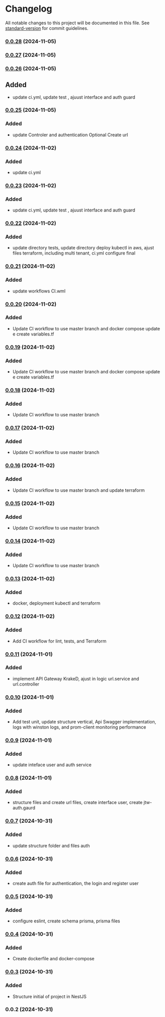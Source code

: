 # Changelog

All notable changes to this project will be documented in this file. See [standard-version](https://github.com/conventional-changelog/standard-version) for commit guidelines.

### [0.0.28](https://github.com/hcinfo9/Url-Shortner/compare/v0.0.27...v0.0.28) (2024-11-05)

### [0.0.27](https://github.com/hcinfo9/Url-Shortner/compare/v0.0.26...v0.0.27) (2024-11-05)

### [0.0.26](https://github.com/hcinfo9/Url-Shortner/compare/v0.0.25...v0.0.26) (2024-11-05)
## Added
- update ci.yml, update test , ajuust interface and auth guard

### [0.0.25](https://github.com/hcinfo9/Url-Shortner/compare/v0.0.24...v0.0.25) (2024-11-05)
### Added 
- update Controler and authentication Optional Create url

### [0.0.24](https://github.com/hcinfo9/Url-Shortner/compare/v0.0.23...v0.0.24) (2024-11-02)
### Added
- update ci.yml
### [0.0.23](https://github.com/hcinfo9/Url-Shortner/compare/v0.0.22...v0.0.23) (2024-11-02)
### Added
- update ci.yml, update test , ajuust interface and auth guard

### [0.0.22](https://github.com/hcinfo9/Url-Shortner/compare/v0.0.21...v0.0.22) (2024-11-02)
### Added
- update directory tests, update directory deploy kubectl in aws, ajust files terraform, including multi tenant, ci.yml configure final

### [0.0.21](https://github.com/hcinfo9/Url-Shortner/compare/v0.0.20...v0.0.21) (2024-11-02)
### Added
- update workflows CI.wml

### [0.0.20](https://github.com/hcinfo9/Url-Shortner/compare/v0.0.19...v0.0.20) (2024-11-02)
### Added
- Update CI workflow to use master branch and docker compose update e create variables.tf

### [0.0.19](https://github.com/hcinfo9/Url-Shortner/compare/v0.0.18...v0.0.19) (2024-11-02)
### Added
- Update CI workflow to use master branch and docker compose update e create variables.tf

### [0.0.18](https://github.com/hcinfo9/Url-Shortner/compare/v0.0.17...v0.0.18) (2024-11-02)
### Added
- Update CI workflow to use master branch

### [0.0.17](https://github.com/hcinfo9/Url-Shortner/compare/v0.0.16...v0.0.17) (2024-11-02)
### Added
- Update CI workflow to use master branch

### [0.0.16](https://github.com/hcinfo9/Url-Shortner/compare/v0.0.15...v0.0.16) (2024-11-02)
### Added
- Update CI workflow to use master branch and update terraform

### [0.0.15](https://github.com/hcinfo9/Url-Shortner/compare/v0.0.14...v0.0.15) (2024-11-02)
### Added
- Update CI workflow to use master branch

### [0.0.14](https://github.com/hcinfo9/Url-Shortner/compare/v0.0.13...v0.0.14) (2024-11-02)
### Added
- Update CI workflow to use master branch

### [0.0.13](https://github.com/hcinfo9/Url-Shortner/compare/v0.0.12...v0.0.13) (2024-11-02)
### Added
- docker, deployment kubectl  and terraform

### [0.0.12](https://github.com/hcinfo9/Url-Shortner/compare/v0.0.11...v0.0.12) (2024-11-02)
### Added
- Add CI workflow for lint, tests, and Terraform

### [0.0.11](https://github.com/hcinfo9/Url-Shortner/compare/v0.0.9...v0.0.11) (2024-11-01)
### Added
- implement API Gateway KrakeD, ajust in logic url.service and url.controller

### [0.0.10](///compare/v0.0.9...v0.0.10) (2024-11-01)
### Added
- Add test unit, update structure vertical, Api Swagger implementation, logs with winston logs, and prom-client monitoring performance

### [0.0.9](///compare/v0.0.8...v0.0.9) (2024-11-01)
### Added
- update inteface user and auth service

### [0.0.8](///compare/v0.0.7...v0.0.8) (2024-11-01)
### Added
- structure files and create url files, create interface user, create jtw-auth.gaurd

### [0.0.7](///compare/v0.0.6...v0.0.7) (2024-10-31)
### Added 
- update structure folder and files auth

### [0.0.6](///compare/v0.0.5...v0.0.6) (2024-10-31)
### Added
- create auth file for authentication, the login and register user

### [0.0.5](///compare/v0.0.4...v0.0.5) (2024-10-31)
### Added
- configure eslint, create schema prisma, prisma files

### [0.0.4](///compare/v0.0.3...v0.0.4) (2024-10-31)
### Added
- Create dockerfile and docker-compose

### [0.0.3](///compare/v0.0.2...v0.0.3) (2024-10-31)
### Added
-  Structure initial of project in NestJS

### 0.0.2 (2024-10-31)
